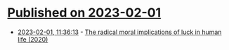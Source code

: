 # [Published on 2023-02-01](index.md)

* [2023-02-01, 11:36:13](https://news.ycombinator.com/item?id=34609167) - [The radical moral implications of luck in human life (2020)](https://www.vox.com/science-and-health/2018/8/21/17687402/kylie-jenner-luck-human-life-moral-privilege)
